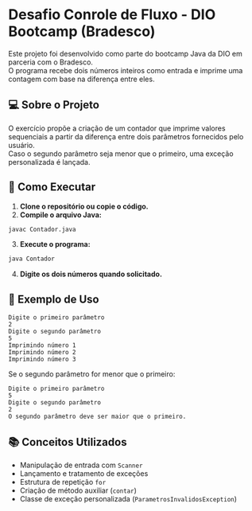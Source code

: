 # Desafio Conrole de Fluxo - DIO Bootcamp (Bradesco)

Este projeto foi desenvolvido como parte do bootcamp Java da DIO em parceria com o Bradesco.  
O programa recebe dois números inteiros como entrada e imprime uma contagem com base na diferença entre eles.

## 💻 Sobre o Projeto

O exercício propõe a criação de um contador que imprime valores sequenciais a partir da diferença entre dois parâmetros fornecidos pelo usuário.  
Caso o segundo parâmetro seja menor que o primeiro, uma exceção personalizada é lançada.

## 🚀 Como Executar

1. **Clone o repositório ou copie o código.**
2. **Compile o arquivo Java:**

```bash
javac Contador.java
```

3. **Execute o programa:**

```bash
java Contador
```

4. **Digite os dois números quando solicitado.**

## 🧪 Exemplo de Uso

```
Digite o primeiro parâmetro  
2  
Digite o segundo parâmetro  
5  
Imprimindo número 1  
Imprimindo número 2  
Imprimindo número 3  
```

Se o segundo parâmetro for menor que o primeiro:

```
Digite o primeiro parâmetro  
5  
Digite o segundo parâmetro  
2  
O segundo parâmetro deve ser maior que o primeiro.
```

## 📚 Conceitos Utilizados

- Manipulação de entrada com `Scanner`
- Lançamento e tratamento de exceções
- Estrutura de repetição `for`
- Criação de método auxiliar (`contar`)
- Classe de exceção personalizada (`ParametrosInvalidosException`)
